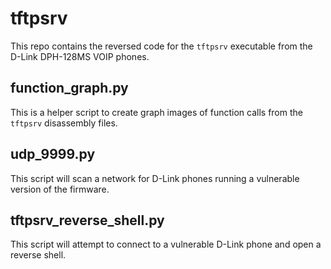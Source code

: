 # tftpsrv

This repo contains the reversed code for the `tftpsrv` executable from the D-Link DPH-128MS VOIP phones.

## function_graph.py

This is a helper script to create graph images of function calls from the `tftpsrv` disassembly files.

## udp_9999.py

This script will scan a network for D-Link phones running a vulnerable version of the firmware.

## tftpsrv_reverse_shell.py

This script will attempt to connect to a vulnerable D-Link phone and open a reverse shell.
